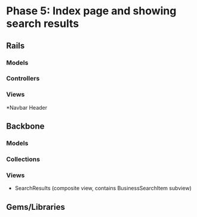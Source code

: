 # Phase 5: Index page and showing search results

## Rails
### Models

### Controllers

### Views
*Navbar Header

## Backbone
### Models

### Collections

### Views
* SearchResults (composite view, contains BusinessSearchItem subview)

## Gems/Libraries

